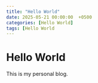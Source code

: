```yaml
---
title: "Hello World"
date: 2025-05-21 00:00:00  +0500
categories: [Hello World]
tags: [Hello World
---
```

# Hello World

This is my personal blog.
